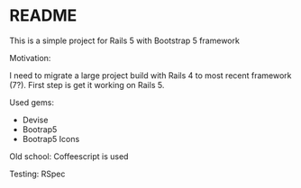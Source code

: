 # README

This is a simple project for Rails 5 with Bootstrap 5 framework

Motivation:

I need to migrate a large project build with Rails 4 to most recent framework (7?). First step is get it working on Rails 5.

Used gems:
* Devise
* Bootrap5
* Bootrap5 Icons

Old school: Coffeescript is used

Testing: RSpec

